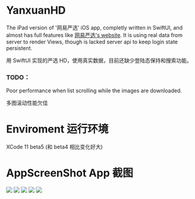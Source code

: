 # YanxuanHD
The iPad version of '网易严选' iOS app, completly written in SwiftUI, and almost has full features like [网易严选's website](https://you.163.com).
It is using real data from server to render Views, though is lacked server api to keep login state persistent.

用 SwiftUI 实现的严选 HD，使用真实数据，目前还缺少登陆态保持和搜索功能。

### TODO：
Poor performance when list scrolling while the images are downloaded.

多图滚动性能欠佳

# Enviroment 运行环境 
XCode 11 beta5 (和 beta4 相比变化好大)


# AppScreenShot App 截图

![](https://myfitment-1251734056.cos.ap-shanghai.myqcloud.com/ib/1.png)
![](https://myfitment-1251734056.cos.ap-shanghai.myqcloud.com/ib/2.png)
![](https://myfitment-1251734056.cos.ap-shanghai.myqcloud.com/ib/3.png)
![](https://myfitment-1251734056.cos.ap-shanghai.myqcloud.com/ib/4.png)
![](https://myfitment-1251734056.cos.ap-shanghai.myqcloud.com/ib/5.png)




